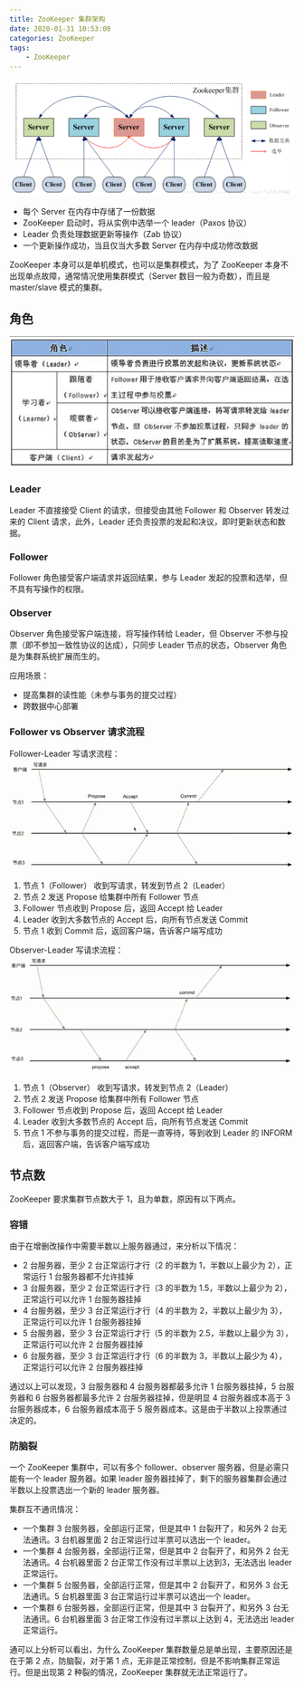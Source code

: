 ```yaml
---
title: ZooKeeper 集群架构
date: 2020-01-31 10:53:00
categories: ZooKeeper
tags:
    - ZooKeeper
---
```

![ZooKeeper集群架构](/images/zookeeper/ZooKeeper集群架构.png)

* 每个 Server 在内存中存储了一份数据
* ZooKeeper 启动时，将从实例中选举一个 leader（Paxos 协议）
* Leader 负责处理数据更新等操作（Zab 协议）
* 一个更新操作成功，当且仅当大多数 Server 在内存中成功修改数据

ZooKeeper 本身可以是单机模式，也可以是集群模式，为了 ZooKeeper 本身不出现单点故障，通常情况使用集群模式（Server 数目一般为奇数），而且是 master/slave 模式的集群。

## 角色
![ZooKeeper角色说明](/images/zookeeper/ZooKeeper角色说明.png)

### Leader
Leader 不直接接受 Client 的请求，但接受由其他 Follower 和 Observer 转发过来的 Client 请求，此外，Leader 还负责投票的发起和决议，即时更新状态和数据。

### Follower
Follower 角色接受客户端请求并返回结果，参与 Leader 发起的投票和选举，但不具有写操作的权限。

### Observer
Observer 角色接受客户端连接，将写操作转给 Leader，但 Observer 不参与投票（即不参加一致性协议的达成），只同步 Leader 节点的状态，Observer 角色是为集群系统扩展而生的。

应用场景：
* 提高集群的读性能（未参与事务的提交过程）
* 跨数据中心部署

### Follower vs Observer 请求流程
Follower-Leader 写请求流程：
![Follower-Leader请求流程](/images/zookeeper/Follower-Leader请求流程.png)

1. 节点 1（Follower） 收到写请求，转发到节点 2（Leader）
2. 节点 2 发送 Propose 给集群中所有 Follower 节点
3. Follower 节点收到 Propose 后，返回 Accept 给 Leader
4. Leader 收到大多数节点的 Accept 后，向所有节点发送 Commit
5. 节点 1 收到 Commit 后，返回客户端，告诉客户端写成功

Observer-Leader 写请求流程：
![Obeserver-请求流程](/images/zookeeper/Obeserver-Leader请求流程.png)

1. 节点 1（Observer） 收到写请求，转发到节点 2（Leader）
2. 节点 2 发送 Propose 给集群中所有 Follower 节点
3. Follower 节点收到 Propose 后，返回 Accept 给 Leader
4. Leader 收到大多数节点的 Accept 后，向所有节点发送 Commit
5. 节点 1 不参与事务的提交过程，而是一直等待，等到收到 Leader 的 INFORM 后，返回客户端，告诉客户端写成功

## 节点数
ZooKeeper 要求集群节点数大于 1，且为单数，原因有以下两点。

### 容错
由于在增删改操作中需要半数以上服务器通过，来分析以下情况：
* 2 台服务器，至少 2 台正常运行才行（2 的半数为 1，半数以上最少为 2），正常运行 1 台服务器都不允许挂掉
* 3 台服务器，至少 2 台正常运行才行（3 的半数为 1.5，半数以上最少为 2），正常运行可以允许 1 台服务器挂掉
* 4 台服务器，至少 3 台正常运行才行（4 的半数为 2，半数以上最少为 3），正常运行可以允许 1 台服务器挂掉
* 5 台服务器，至少 3 台正常运行才行（5 的半数为 2.5，半数以上最少为 3），正常运行可以允许 2 台服务器挂掉
* 6 台服务器，至少 3 台正常运行才行（6 的半数为 3，半数以上最少为 4），正常运行可以允许 2 台服务器挂掉

通过以上可以发现，3 台服务器和 4 台服务器都最多允许 1 台服务器挂掉，5 台服务器和 6 台服务器都最多允许 2 台服务器挂掉，但是明显 4 台服务器成本高于 3 台服务器成本，6 台服务器成本高于 5 服务器成本。这是由于半数以上投票通过决定的。

### 防脑裂
一个 ZooKeeper 集群中，可以有多个 follower、observer 服务器，但是必需只能有一个 leader 服务器。如果 leader 服务器挂掉了，剩下的服务器集群会通过半数以上投票选出一个新的 leader 服务器。

集群互不通讯情况：
* 一个集群 3 台服务器，全部运行正常，但是其中 1 台裂开了，和另外 2 台无法通讯。3 台机器里面 2 台正常运行过半票可以选出一个 leader。
* 一个集群 4 台服务器，全部运行正常，但是其中 2 台裂开了，和另外 2 台无法通讯。4 台机器里面 2 台正常工作没有过半票以上达到3，无法选出 leader 正常运行。
* 一个集群 5 台服务器，全部运行正常，但是其中 2 台裂开了，和另外 3 台无法通讯。5 台机器里面 3 台正常运行过半票可以选出一个 leader。
* 一个集群 6 台服务器，全部运行正常，但是其中 3 台裂开了，和另外 3 台无法通讯。6 台机器里面 3 台正常工作没有过半票以上达到 4，无法选出 leader 正常运行。

通可以上分析可以看出，为什么 ZooKeeper 集群数量总是单出现，主要原因还是在于第 2 点，防脑裂，对于第 1 点，无非是正常控制，但是不影响集群正常运行。但是出现第 2 种裂的情况，ZooKeeper 集群就无法正常运行了。